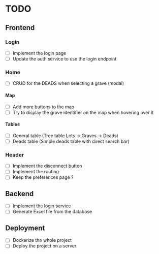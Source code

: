 # TODO

## Frontend

### Login

- [ ] Implement the login page
- [ ] Update the auth service to use the login endpoint

### Home

- [ ] CRUD for the DEADS when selecting a grave (modal)

#### Map
- [ ] Add more buttons to the map
- [ ] Try to display the grave identifier on the map when hovering over it

#### Tables

- [ ] General table (Tree table Lots -> Graves -> Deads)
- [ ] Deads table (Simple deads table with direct search bar)

### Header

- [ ] Implement the disconnect button
- [ ] Implement the routing
- [ ] Keep the preferences page ?

## Backend

- [ ] Implement the login service
- [ ] Generate Excel file from the database

## Deployment

- [ ] Dockerize the whole project
- [ ] Deploy the project on a server